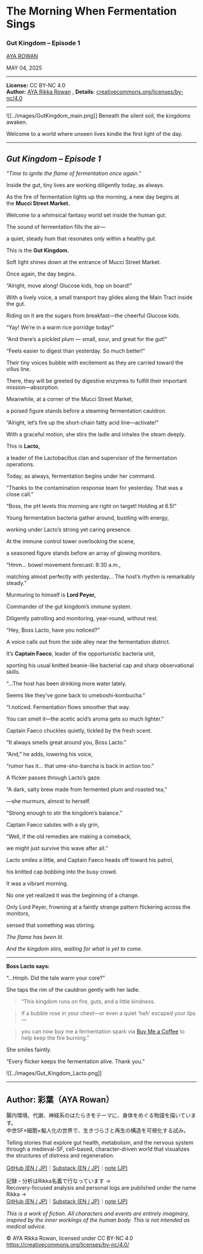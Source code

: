 # The Morning When Fermentation Sings

### Gut Kingdom – Episode 1

[AYA ROWAN](https://substack.com/@ayarowan)

MAY 04, 2025

---
**License:** CC BY-NC 4.0  
**Author:** [AYA Rikka Rowan](https://github.com/noetic-loop)  ,
**Details:** [creativecommons.org/licenses/by-nc/4.0](https://creativecommons.org/licenses/by-nc/4.0/)

---
![[../images/GutKingdom_main.png]]
Beneath the silent soil, the kingdoms awaken. 

Welcome to a world where unseen lives kindle the first light of the day.

---
## _**Gut Kingdom – Episode 1**_

_“Time to ignite the flame of fermentation once again.”_

Inside the gut, tiny lives are working diligently today, as always.

As the fire of fermentation lights up the morning, a new day begins at the **Mucci Street Market.**

Welcome to a whimsical fantasy world set inside the human gut.

The sound of fermentation fills the air—

a quiet, steady hum that resonates only within a healthy gut.

This is the **Gut Kingdom.**

Soft light shines down at the entrance of Mucci Street Market.

Once again, the day begins.

“Alright, move along! Glucose kids, hop on board!”

With a lively voice, a small transport tray glides along the Main Tract inside the gut.

Riding on it are the sugars from breakfast—the cheerful Glucose kids.

“Yay! We’re in a warm rice porridge today!”

“And there’s a pickled plum — small, sour, and great for the gut!”

“Feels easier to digest than yesterday. So much better!”

Their tiny voices bubble with excitement as they are carried toward the villus line.

There, they will be greeted by digestive enzymes to fulfill their important mission—absorption.

Meanwhile, at a corner of the Mucci Street Market,

a poised figure stands before a steaming fermentation cauldron.

“Alright, let’s fire up the short-chain fatty acid line—activate!”

With a graceful motion, she stirs the ladle and inhales the steam deeply.

This is **Lacto,**

a leader of the Lactobacillus clan and supervisor of the fermentation operations.

Today, as always, fermentation begins under her command.

“Thanks to the contamination response team for yesterday. That was a close call.”

“Boss, the pH levels this morning are right on target! Holding at 6.5!”

Young fermentation bacteria gather around, bustling with energy,

working under Lacto’s strong yet caring presence.

At the immune control tower overlooking the scene,

a seasoned figure stands before an array of glowing monitors.

“Hmm… bowel movement forecast: 8:30 a.m.,

matching almost perfectly with yesterday… The host’s rhythm is remarkably steady.”

Murmuring to himself is **Lord Peyer,**

Commander of the gut kingdom’s immune system.

Diligently patrolling and monitoring, year-round, without rest.

“Hey, Boss Lacto, have you noticed?”

A voice calls out from the side alley near the fermentation district.

It’s **Captain Faeco**, leader of the opportunistic bacteria unit,

sporting his usual knitted beanie-like bacterial cap and sharp observational skills.

“…The host has been drinking more water lately.

Seems like they’ve gone back to umeboshi-kombucha.”

“I noticed. Fermentation flows smoother that way.

You can smell it—the acetic acid’s aroma gets so much lighter.”

Captain Faeco chuckles quietly, tickled by the fresh scent.

“It always smells great around you, Boss Lacto.”

“And,” he adds, lowering his voice,

“rumor has it… that ume-sho-bancha is back in action too.”

A flicker passes through Lacto’s gaze.

“A dark, salty brew made from fermented plum and roasted tea,”

—she murmurs, almost to herself.

“Strong enough to stir the kingdom’s balance.”

Captain Faeco salutes with a sly grin,

“Well, if the old remedies are making a comeback,

we might just survive this wave after all.”

Lacto smiles a little, and Captain Faeco heads off toward his patrol,

his knitted cap bobbing into the busy crowd.

It was a vibrant morning.

No one yet realized it was the beginning of a change.

Only Lord Peyer, frowning at a faintly strange pattern flickering across the monitors,

sensed that something was stirring.

_The flame has been lit._

_And the kingdom stirs, waiting for what is yet to come._

---

**Boss Lacto says:**

“…Hmph. Did the tale warm your core?”

She taps the rim of the cauldron gently with her ladle.

> “This kingdom runs on fire, guts, and a little kindness.

> If a bubble rose in your chest—or even a quiet ‘heh’ escaped your lips—

> you can now buy me a fermentation spark via [Buy Me a Coffee](https://buymeacoffee.com/ayarikkarowan) to help keep the fire burning.”

She smiles faintly.

“Every flicker keeps the fermentation alive. Thank you.”

<!-- Optional disclaimer -->
<!-- _Note: This is a character message from the world of “Gutto Kingdom.” Support is always welcome, but entirely optional._ -->
![[../images/Gut_Kingdom_Lacto.png]]

---

## Author: 彩葉（AYA Rowan）

腸内環境、代謝、神経系のはたらきをテーマに、身体をめぐる物語を描いています。  
中世SF×細胞×擬人化の世界で、生きづらさと再生の構造を可視化する試み。

Telling stories that explore gut health, metabolism, and the nervous system  
through a medieval-SF, cell-based, character-driven world that visualizes the structures of distress and regeneration.

[GitHub (EN / JP)](https://github.com/noetic-loop/Gut_Kingdom)｜[Substack (EN / JP)](https://ayarowan.substack.com/)｜[note (JP)](https://note.com/ranunculus202504)

記録・分析はRikka名義で行なっています →  
Recovery-focused analysis and personal logs are published under the name Rikka →  
[GitHub (EN / JP)](https://github.com/noetic-loop/Rikka)｜[Substack (EN / JP)](https://substack.com/@rikkarikka)｜[note (JP)](https://note.com/rikka202505)

_This is a work of fiction. All characters and events are entirely imaginary, inspired by the inner workings of the human body. This is not intended as medical advice._


© AYA Rikka Rowan, licensed under CC BY-NC 4.0  
https://creativecommons.org/licenses/by-nc/4.0/